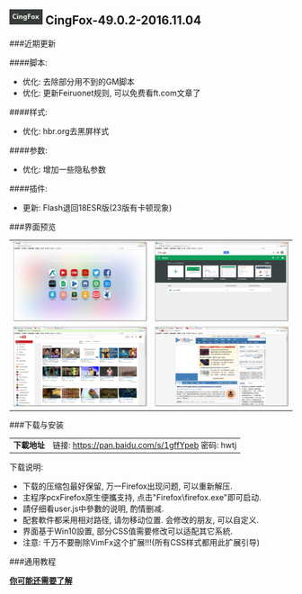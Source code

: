 ## ![icon](../../img/icon.jpg) CingFox-49.0.2-2016.11.04

###近期更新

####脚本:
- 优化: 去除部分用不到的GM脚本
- 优化: 更新Feiruonet规则, 可以免费看ft.com文章了

####样式:
- 优化: hbr.org去黑屏样式

####参数:
- 优化: 增加一些隐私参数

####插件:
- 更新: Flash退回18ESR版(23版有卡顿现象)

###界面预览

| | |
| :-- | :-- |
| ![](../../img/48.0.1-2016.08.20/preview.jpg) | ![](../../img/48.0.1-2016.08.20/preview-2.jpg) |
| ![](../../img/48.0.1-2016.08.20/preview-3.jpg) | ![](../../img/48.0.1-2016.08.20/preview-4.jpg) |

###下载与安装

| |  |
| :-- | :-- |
| **下載地址** | 链接: https://pan.baidu.com/s/1gffYpeb 密码: hwtj |

下载说明:
- 下载的压缩包最好保留, 万一Firefox出现问题, 可以重新解压.
- 主程序pcxFirefox原生便攜支持, 点击"Firefox\firefox.exe"即可启动.
- 請仔细看user.js中參數的说明, 酌情删减.
- 配套軟件都采用相对路径, 请勿移动位置. 会修改的朋友, 可以自定义.
- 界面基于Win10設置, 部分CSS值需要修改可以适配其它系統.
- 注意: 千万不要刪除VimFx这个扩展!!!(所有CSS样式都用此扩展引导)

###通用教程

[**你可能还需要了解**](../..#你可能还需要了解)